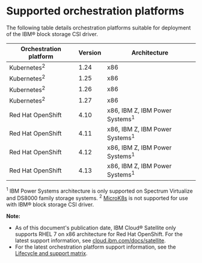 # Supported orchestration platforms

The following table details orchestration platforms suitable for deployment of the IBM® block storage CSI driver.

|Orchestration platform| Version |Architecture|
|----------------------|---------|------------|
|Kubernetes<sup>2</sup>| 1.24    |x86|
|Kubernetes<sup>2</sup>| 1.25    |x86|
|Kubernetes<sup>2</sup>| 1.26    |x86|
|Kubernetes<sup>2</sup>| 1.27    |x86|
|Red Hat OpenShift| 4.10    |x86, IBM Z, IBM Power Systems<sup>1</sup>|
|Red Hat OpenShift| 4.11    |x86, IBM Z, IBM Power Systems<sup>1</sup>|
|Red Hat OpenShift| 4.12    |x86, IBM Z, IBM Power Systems<sup>1</sup>|
|Red Hat OpenShift| 4.13    |x86, IBM Z, IBM Power Systems<sup>1</sup>|

<sup>1</sup> IBM Power Systems architecture is only supported on Spectrum Virtualize and DS8000 family storage systems.
<sup>2</sup> [MicroK8s](https://microk8s.io/) is not supported for use with IBM® block storage CSI driver.

**Note:** 
- As of this document's publication date, IBM Cloud® Satellite only supports RHEL 7 on x86 architecture for Red Hat OpenShift. For the latest support information, see [cloud.ibm.com/docs/satellite](https://cloud.ibm.com/docs/satellite).
- For the latest orchestration platform support information, see the [Lifecycle and support matrix](https://www.ibm.com/docs/en/stg-block-csi-driver?topic=SSRQ8T/landing/csi_lifecycle_support_matrix.html).
